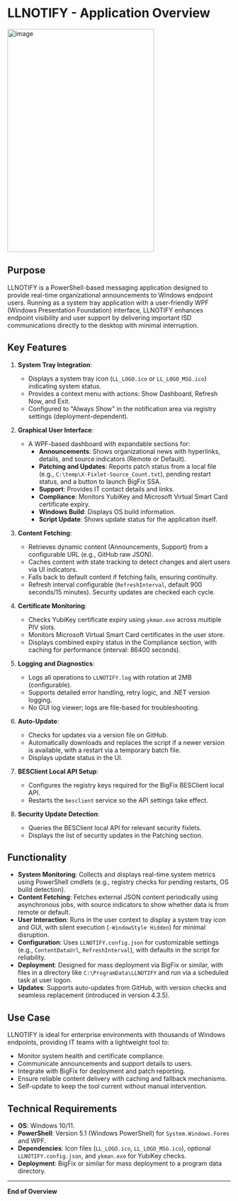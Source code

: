 # LLNOTIFY - Application Overview
<img width="331" height="502" alt="image" src="https://github.com/user-attachments/assets/58f7d58d-ad06-4472-9290-abfbe7b8c516" />


## Purpose

LLNOTIFY is a PowerShell-based messaging application designed to provide real-time organizational announcements to Windows endpoint users. Running as a system tray application with a user-friendly WPF (Windows Presentation Foundation) interface, LLNOTIFY enhances endpoint visibility and user support by delivering important ISD communications directly to the desktop with minimal interruption.

## Key Features

1. **System Tray Integration**:
   - Displays a system tray icon (`LL_LOGO.ico` or `LL_LOGO_MSG.ico`) indicating system status.
   - Provides a context menu with actions: Show Dashboard, Refresh Now, and Exit.
   - Configured to "Always Show" in the notification area via registry settings (deployment-dependent).

2. **Graphical User Interface**:
   - A WPF-based dashboard with expandable sections for:
     - **Announcements**: Shows organizational news with hyperlinks, details, and source indicators (Remote or Default).
     - **Patching and Updates**: Reports patch status from a local file (e.g., `C:\temp\X-Fixlet-Source_Count.txt`), pending restart status, and a button to launch BigFix SSA.
     - **Support**: Provides IT contact details and links.
     - **Compliance**: Monitors YubiKey and Microsoft Virtual Smart Card certificate expiry.
     - **Windows Build**: Displays OS build information.
     - **Script Update**: Shows update status for the application itself.

3. **Content Fetching**:
   - Retrieves dynamic content (Announcements, Support) from a configurable URL (e.g., GitHub raw JSON).
   - Caches content with state tracking to detect changes and alert users via UI indicators.
   - Falls back to default content if fetching fails, ensuring continuity.
   - Refresh interval configurable (`RefreshInterval`, default 900 seconds/15 minutes). Security updates are checked each cycle.

4. **Certificate Monitoring**:
   - Checks YubiKey certificate expiry using `ykman.exe` across multiple PIV slots.
   - Monitors Microsoft Virtual Smart Card certificates in the user store.
   - Displays combined expiry status in the Compliance section, with caching for performance (interval: 86400 seconds).

5. **Logging and Diagnostics**:
   - Logs all operations to `LLNOTIFY.log` with rotation at 2MB (configurable).
   - Supports detailed error handling, retry logic, and .NET version logging.
   - No GUI log viewer; logs are file-based for troubleshooting.

6. **Auto-Update**:
   - Checks for updates via a version file on GitHub.
   - Automatically downloads and replaces the script if a newer version is available, with a restart via a temporary batch file.
   - Displays update status in the UI.
7. **BESClient Local API Setup**:
   - Configures the registry keys required for the BigFix BESClient local API.
   - Restarts the `besclient` service so the API settings take effect.
8. **Security Update Detection**:
   - Queries the BESClient local API for relevant security fixlets.
   - Displays the list of security updates in the Patching section.

## Functionality

- **System Monitoring**: Collects and displays real-time system metrics using PowerShell cmdlets (e.g., registry checks for pending restarts, OS build detection).
- **Content Fetching**: Fetches external JSON content periodically using asynchronous jobs, with source indicators to show whether data is from remote or default.
- **User Interaction**: Runs in the user context to display a system tray icon and GUI, with silent execution (`-WindowStyle Hidden`) for minimal disruption.
- **Configuration**: Uses `LLNOTIFY.config.json` for customizable settings (e.g., `ContentDataUrl`, `RefreshInterval`), with defaults in the script for reliability.
- **Deployment**: Designed for mass deployment via BigFix or similar, with files in a directory like `C:\ProgramData\LLNOTIFY` and run via a scheduled task at user logon.
- **Updates**: Supports auto-updates from GitHub, with version checks and seamless replacement (introduced in version 4.3.5).

## Use Case

LLNOTIFY is ideal for enterprise environments with thousands of Windows endpoints, providing IT teams with a lightweight tool to:
- Monitor system health and certificate compliance.
- Communicate announcements and support details to users.
- Integrate with BigFix for deployment and patch reporting.
- Ensure reliable content delivery with caching and fallback mechanisms.
- Self-update to keep the tool current without manual intervention.

## Technical Requirements

- **OS**: Windows 10/11.
- **PowerShell**: Version 5.1 (Windows PowerShell) for `System.Windows.Forms` and WPF.
- **Dependencies**: Icon files (`LL_LOGO.ico`, `LL_LOGO_MSG.ico`), optional `LLNOTIFY.config.json`, and `ykman.exe` for YubiKey checks.
- **Deployment**: BigFix or similar for mass deployment to a program data directory.

---

**End of Overview**
